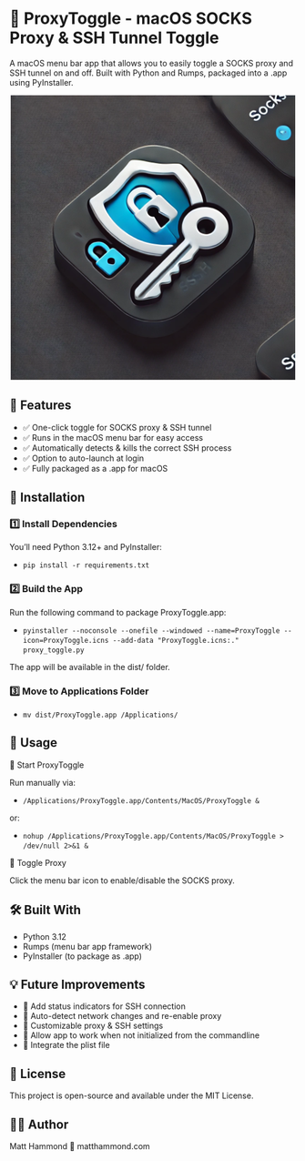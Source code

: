 # 🚀 ProxyToggle - macOS SOCKS Proxy & SSH Tunnel Toggle

A macOS menu bar app that allows you to easily toggle a SOCKS proxy and SSH tunnel on and off. Built with Python and Rumps, packaged into a .app using PyInstaller.

<p align="center"><img src="https://github.com/matthewshammond/ProxyToggle/blob/main/icons/icon.png?raw=true" width="500" height="500"></p>

## 📌 Features

- ✅ One-click toggle for SOCKS proxy & SSH tunnel
- ✅ Runs in the macOS menu bar for easy access
- ✅ Automatically detects & kills the correct SSH process
- ✅ Option to auto-launch at login
- ✅ Fully packaged as a .app for macOS


## 🔧 Installation

### 1️⃣ Install Dependencies

You’ll need Python 3.12+ and PyInstaller:

- `pip install -r requirements.txt`

### 2️⃣ Build the App

Run the following command to package ProxyToggle.app:
- `pyinstaller --noconsole --onefile --windowed --name=ProxyToggle --icon=ProxyToggle.icns --add-data "ProxyToggle.icns:." proxy_toggle.py`

The app will be available in the dist/ folder.

### 3️⃣ Move to Applications Folder
- `mv dist/ProxyToggle.app /Applications/`

## 🚀 Usage

🔹 Start ProxyToggle

Run manually via:
- `/Applications/ProxyToggle.app/Contents/MacOS/ProxyToggle &`

or:
- `nohup /Applications/ProxyToggle.app/Contents/MacOS/ProxyToggle > /dev/null 2>&1 &`


🔹 Toggle Proxy

Click the menu bar icon to enable/disable the SOCKS proxy.

## 🛠 Built With
- Python 3.12
- Rumps (menu bar app framework)
- PyInstaller (to package as .app)

## 💡 Future Improvements

- 🚀 Add status indicators for SSH connection
- 🚀 Auto-detect network changes and re-enable proxy
- 🚀 Customizable proxy & SSH settings
- 🚀 Allow app to work when not initialized from the commandline
- 🚀 Integrate the plist file

## 📜 License

This project is open-source and available under the MIT License.

## 👨‍💻 Author

Matt Hammond
🔗 matthammond.com
